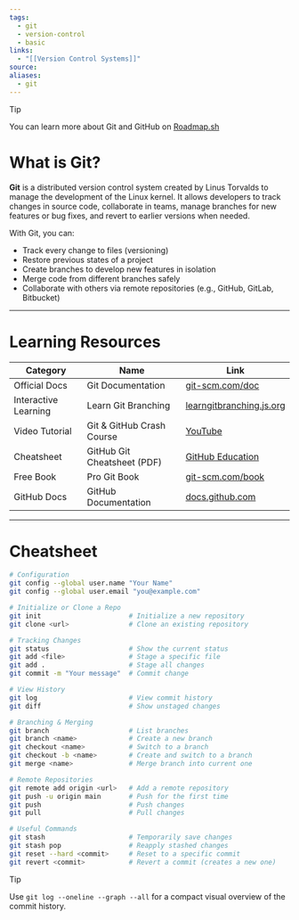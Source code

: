 ```yaml
---
tags:
  - git
  - version-control
  - basic
links:
  - "[[Version Control Systems]]"
source:
aliases:
  - git
---
```

> [!TIP]
> You can learn more about Git and GitHub on [Roadmap.sh](https://roadmap.sh/git-github)
# What is Git?

**Git** is a distributed version control system created by Linus Torvalds to manage the development of the Linux kernel. It allows developers to track changes in source code, collaborate in teams, manage branches for new features or bug fixes, and revert to earlier versions when needed.

With Git, you can:
- Track every change to files (versioning)
- Restore previous states of a project
- Create branches to develop new features in isolation
- Merge code from different branches safely
- Collaborate with others via remote repositories (e.g., GitHub, GitLab, Bitbucket)

---

# Learning Resources

| Category            | Name                                  | Link                                                   |
|---------------------|----------------------------------------|--------------------------------------------------------|
| Official Docs       | Git Documentation                      | [git-scm.com/doc](https://git-scm.com/doc)            |
| Interactive Learning| Learn Git Branching                    | [learngitbranching.js.org](https://learngitbranching.js.org) |
| Video Tutorial      | Git & GitHub Crash Course              | [YouTube](https://www.youtube.com/watch?v=RGOj5yH7evk) |
| Cheatsheet          | GitHub Git Cheatsheet (PDF)            | [GitHub Education](https://education.github.com/git-cheat-sheet-education.pdf) |
| Free Book           | Pro Git Book                           | [git-scm.com/book](https://git-scm.com/book/en/v2)    |
| GitHub Docs         | GitHub Documentation                   | [docs.github.com](https://docs.github.com/en/get-started) |

---

# Cheatsheet

```bash
# Configuration
git config --global user.name "Your Name"
git config --global user.email "you@example.com"

# Initialize or Clone a Repo
git init                      # Initialize a new repository
git clone <url>               # Clone an existing repository

# Tracking Changes
git status                    # Show the current status
git add <file>                # Stage a specific file
git add .                     # Stage all changes
git commit -m "Your message"  # Commit change

# View History
git log                       # View commit history
git diff                      # Show unstaged changes

# Branching & Merging
git branch                    # List branches
git branch <name>             # Create a new branch
git checkout <name>           # Switch to a branch
git checkout -b <name>        # Create and switch to a branch
git merge <name>              # Merge branch into current one

# Remote Repositories
git remote add origin <url>   # Add a remote repository
git push -u origin main       # Push for the first time
git push                      # Push changes
git pull                      # Pull changes

# Useful Commands
git stash                     # Temporarily save changes
git stash pop                 # Reapply stashed changes
git reset --hard <commit>     # Reset to a specific commit
git revert <commit>           # Revert a commit (creates a new one)

```

> [!TIP]
> Use `git log --oneline --graph --all` for a compact visual overview of the commit history.